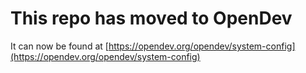 # This repo has moved to OpenDev

It can now be found at [https://opendev.org/opendev/system-config](https://opendev.org/opendev/system-config)

